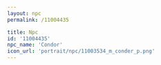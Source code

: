 ```yaml
---
layout: npc
permalink: /11004435

title: Npc
id: '11004435'
npc_name: 'Condor'
icon_url: 'portrait/npc/11003534_m_conder_p.png'
---
```

